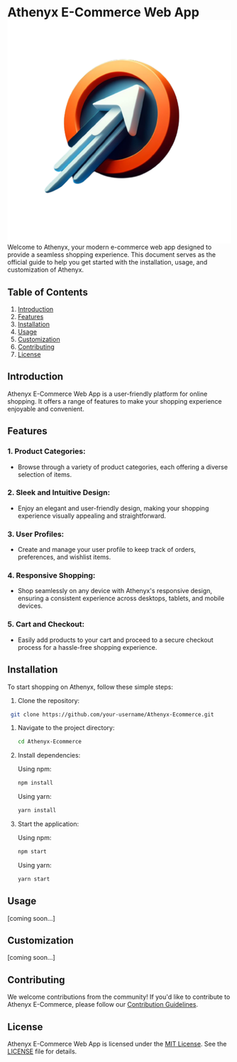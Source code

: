 # Athenyx E-Commerce Web App <img align="right" src="public/athenyx.png" alt="Athenyx Logo">

Welcome to Athenyx, your modern e-commerce web app designed to provide a seamless shopping experience. This document serves as the official guide to help you get started with the installation, usage, and customization of Athenyx.

## Table of Contents

1. [Introduction](#introduction)
2. [Features](#features)
3. [Installation](#installation)
4. [Usage](#usage)
5. [Customization](#customization)
6. [Contributing](#contributing)
7. [License](#license)

## Introduction

Athenyx E-Commerce Web App is a user-friendly platform for online shopping. It offers a range of features to make your shopping experience enjoyable and convenient.

## Features

### 1. **Product Categories:**

- Browse through a variety of product categories, each offering a diverse selection of items.

### 2. **Sleek and Intuitive Design:**

- Enjoy an elegant and user-friendly design, making your shopping experience visually appealing and straightforward.

### 3. **User Profiles:**

- Create and manage your user profile to keep track of orders, preferences, and wishlist items.

### 4. **Responsive Shopping:**

- Shop seamlessly on any device with Athenyx's responsive design, ensuring a consistent experience across desktops, tablets, and mobile devices.

### 5. **Cart and Checkout:**

- Easily add products to your cart and proceed to a secure checkout process for a hassle-free shopping experience.

## Installation

To start shopping on Athenyx, follow these simple steps:

1. Clone the repository:

  ```bash
   git clone https://github.com/your-username/Athenyx-Ecommerce.git
   ```

1. Navigate to the project directory:

   ```bash
   cd Athenyx-Ecommerce
   ```

2. Install dependencies:

   Using npm:

   ```bash
   npm install
   ```

   Using yarn:

   ```bash
   yarn install
   ```

3. Start the application:

   Using npm:

   ```bash
   npm start
   ```

   Using yarn:

   ```bash
   yarn start
   ```

## Usage

[coming soon...]

## Customization

[coming soon...]

## Contributing

We welcome contributions from the community! If you'd like to contribute to Athenyx E-Commerce, please follow our [Contribution Guidelines](CONTRIBUTING.md).

## License

Athenyx E-Commerce Web App is licensed under the [MIT License](LICENSE.md). See the [LICENSE](LICENSE.md) file for details.
